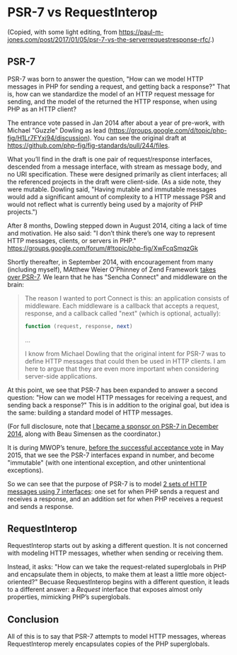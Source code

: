# PSR-7 vs RequestInterop

(Copied, with some light editing, from <https://paul-m-jones.com/post/2017/01/05/psr-7-vs-the-serverrequestresponse-rfc/>.)

## PSR-7

PSR-7 was born to answer the question, "How can we model HTTP messages in PHP for sending a request, and getting back a response?" That is, how can we standardize the model of an HTTP request message for sending, and the model of the returned the HTTP response, when using PHP as an HTTP client?

The entrance vote passed in Jan 2014 after about a year of pre-work, with Michael "Guzzle" Dowling as lead (<https://groups.google.com/d/topic/php-fig/H1Lr7FYxj94/discussion>). You can see the original draft at <https://github.com/php-fig/fig-standards/pull/244/files>.

What you’ll find in the draft is one pair of request/response interfaces, descended from a message interface, with stream as message body, and no URI specification. These were designed primarily as client interfaces; all the referenced projects in the draft were client-side. (As a side note, they were mutable. Dowling said, "Having mutable and immutable messages would add a significant amount of complexity to a HTTP message PSR and would not reflect what is currently being used by a majority of PHP projects.")

After 8 months, Dowling stepped down in August 2014, citing a lack of time and motivation. He also said: "I don’t think there’s one way to represent HTTP messages, clients, or servers in PHP." https://groups.google.com/forum/#!topic/php-fig/XwFcqSmqzGk

Shortly thereafter, in September 2014, with encouragement from many (including myself), MAtthew Weier O'Phinney of Zend Framework [takes over PSR-7](https://groups.google.com/d/topic/php-fig/CTPRa2XP8po/discussion). We learn that he has "Sencha Connect" and middleware on the brain:

> The reason I wanted to port Connect is this: an application consists of middleware. Each middleware is a callback that accepts a request, response, and a callback called "next" (which is optional, actually):
>
> ```php
> function (request, response, next)
> ```
>
> ...
>
> I know from Michael Dowling that the original intent for PSR-7 was to define HTTP messages that could then be used in HTTP clients. I am here to argue that they are even more important when considering server-side applications.

At this point, we see that PSR-7 has been expanded to answer a second question: "How can we model HTTP messages for receiving a request, and sending back a response?" This is in addition to the original goal, but idea is the same: building a standard model of HTTP messages.

(For full disclosure, note that [I became a sponsor on PSR-7 in December 2014](https://groups.google.com/d/topic/php-fig/Y3a4hcRN610/discussion), along with Beau Simensen as the coordinator.)

It is during MWOP’s tenure, [before the successful acceptance vote](https://groups.google.com/d/topic/php-fig/0baLqR6Rvcg/discussion) in May 2015, that we see the PSR-7 interfaces expand in number, and become "immutable" (with one intentional exception, and other unintentional exceptions).

So we can see that the purpose of PSR-7 is to model [2 sets of HTTP messages using 7 interfaces](http://www.php-fig.org/psr/psr-7/): one set for when PHP sends a request and receives a response, and an addition set for when PHP receives a request and sends a response.

## RequestInterop

RequestInterop starts out by asking a different question. It is not concerned with modeling HTTP messages, whether when sending or receiving them.

Instead, it asks: "How can we take the request-related superglobals in PHP and encapsulate them in objects, to make them at least a little more object-oriented?" Becuase RequestInterop begins with a different question, it leads to a different answer: a _Request_ interface that exposes almost only properties, mimicking PHP’s superglobals.

## Conclusion

All of this is to say that PSR-7 attempts to model HTTP messages, whereas RequestInterop merely encapsulates copies of the PHP superglobals.
